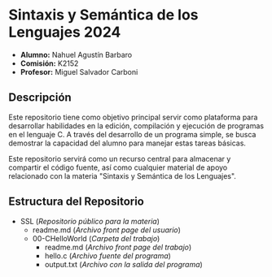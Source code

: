 # Sintaxis y Semántica de los Lenguajes 2024

- **Alumno:** Nahuel Agustín Barbaro
- **Comisión:** K2152
- **Profesor:** Miguel Salvador Carboni
## Descripción
Este repositorio tiene como objetivo principal servir como plataforma para desarrollar habilidades en la edición, compilación y ejecución de programas en el lenguaje C. A través del desarrollo de un programa simple, se busca demostrar la capacidad del alumno para manejar estas tareas básicas.

Este repositorio servirá como un recurso central para almacenar y compartir el código fuente, así como cualquier material de apoyo relacionado con la materia "Sintaxis y Semántica de los Lenguajes".

## Estructura del Repositorio

- SSL (*Repositorio público para la materia*)
  - readme.md (*Archivo front page del usuario*)
  - 00-CHelloWorld (*Carpeta del trabajo*)
    - readme.md (*Archivo front page del trabajo*)
    - hello.c (*Archivo fuente del programa*)
    - output.txt (*Archivo con la salida del programa*)
